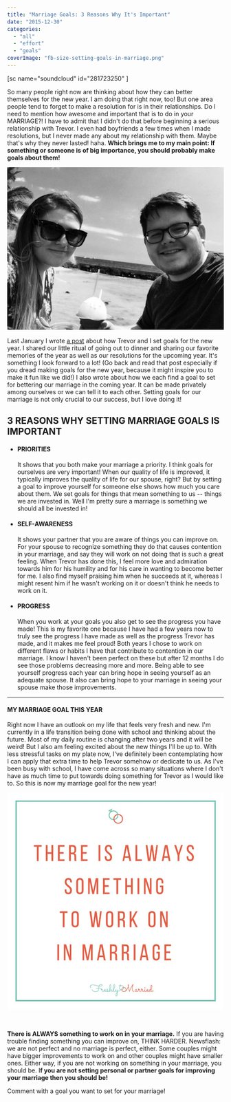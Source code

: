 ```yaml
---
title: "Marriage Goals: 3 Reasons Why It's Important"
date: "2015-12-30"
categories: 
  - "all"
  - "effort"
  - "goals"
coverImage: "fb-size-setting-goals-in-marriage.png"
---
```


\[sc name="soundcloud" id="281723250" \]

So many people right now are thinking about how they can better themselves for the new year. I am doing that right now, too! But one area people tend to forget to make a resolution for is in their relationships. Do I need to mention how awesome and important that is to do in your MARRIAGE?! I have to admit that I didn't do that before beginning a serious relationship with Trevor. I even had boyfriends a few times when I made resolutions, but I never made any about my relationship with them. Maybe that's why they never lasted! haha. **Which brings me to my main point: If something or someone is of big importance, you should probably make goals about them!**

![new years resolutions, setting goals as a couple, importance of goal-setting, new year's goals as a couple, freshly married, setting goals, goal setting in marriage, setting goals in marriage, newlywed goal setting, goal setting for newlyweds, married resolutions, new year resolutions, new year resolutions for marriage, marital resolutions, marriage goals, marriage advice](images/IMG_0028.jpg)

Last January I wrote [a post](http://freshlymarried.com/new-years-resolutions-married-style/) about how Trevor and I set goals for the new year. I shared our little ritual of going out to dinner and sharing our favorite memories of the year as well as our resolutions for the upcoming year. It's something I look forward to a lot! (Go back and read that post especially if you dread making goals for the new year, because it might inspire you to make it fun like we did!) I also wrote about how we each find a goal to set for bettering our marriage in the coming year. It can be made privately among ourselves or we can tell it to each other. Setting goals for our marriage is not only crucial to our success, but I love doing it!

## 3 REASONS WHY SETTING MARRIAGE GOALS IS IMPORTANT

- #### PRIORITIES
    
    It shows that you both make your marriage a priority. I think goals for ourselves are very important! When our quality of life is improved, it typically improves the quality of life for our spouse, right? But by setting a goal to improve yourself for someone else shows how much you care about them. We set goals for things that mean something to us -- things we are invested in. Well I'm pretty sure a marriage is something we should all be invested in!

- #### SELF-AWARENESS
    
    It shows your partner that you are aware of things you can improve on. For your spouse to recognize something they do that causes contention in your marriage, and say they will work on not doing that is such a great feeling. When Trevor has done this, I feel more love and admiration towards him for his humility and for his care in wanting to become better for me. I also find myself praising him when he succeeds at it, whereas I might resent him if he wasn't working on it or doesn't think he needs to work on it.

- #### PROGRESS
    
    When you work at your goals you also get to see the progress you have made! This is my favorite one because I have had a few years now to truly see the progress I have made as well as the progress Trevor has made, and it makes me feel proud! Both years I chose to work on different flaws or habits I have that contribute to contention in our marriage. I know I haven't been perfect on these but after 12 months I do see those problems decreasing more and more. Being able to see yourself progress each year can bring hope in seeing yourself as an adequate spouse. It also can bring hope to your marriage in seeing your spouse make those improvements.

* * *

#### MY MARRIAGE GOAL THIS YEAR

Right now I have an outlook on my life that feels very fresh and new. I'm currently in a life transition being done with school and thinking about the future. Most of my daily routine is changing after two years and it will be weird! But I also am feeling excited about the new things I'll be up to. With less stressful tasks on my plate now, I've definitely been contemplating how I can apply that extra time to help Trevor somehow or dedicate to us. As I've been busy with school, I have come across so many situations where I don't have as much time to put towards doing something for Trevor as I would like to. So this is now my marriage goal for the new year!

![new years resolutions, setting goals as a couple, importance of goal-setting, new year's goals as a couple, freshly married, setting goals, goal setting in marriage, setting goals in marriage, newlywed goal setting, goal setting for newlyweds, married resolutions, new year resolutions, new year resolutions for marriage, marital resolutions, marriage goals, marriage advice ](images/there-is-always-something-to-work-on-in-marriage-1.jpg)

 

**There is ALWAYS something to work on in your marriage.** If you are having trouble finding something you can improve on, THINK HARDER. Newsflash: we are not perfect and no marriage is perfect, either. Some couples might have bigger improvements to work on and other couples might have smaller ones. Either way, if you are not working on something in your marriage, you should be. I**f you are not setting personal or partner goals for improving your marriage then you should be!** 

Comment with a goal you want to set for your marriage!
